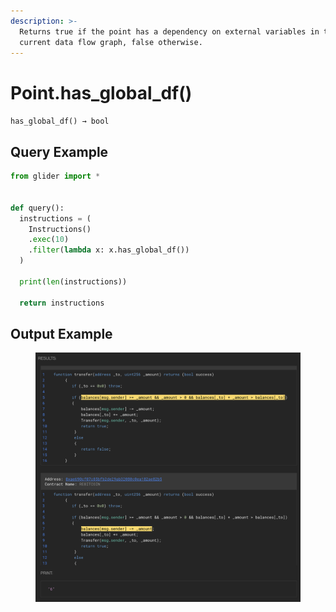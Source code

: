 ```yaml
---
description: >-
  Returns true if the point has a dependency on external variables in the
  current data flow graph, false otherwise.
---
```


# Point.has\_global\_df()

`has_global_df() → bool`

## Query Example

```python
from glider import *


def query():
  instructions = (
    Instructions()
    .exec(10)
    .filter(lambda x: x.has_global_df())
  )
  
  print(len(instructions))
  
  return instructions
```

## Output Example

<figure><img src="../../../.gitbook/assets/image (1) (1) (1) (1) (1) (1) (1) (1) (1) (1) (1) (1) (1) (1) (1) (1) (1) (1) (1) (1) (1) (1) (1) (1) (1) (1) (1) (1) (1) (1) (1) (1) (1) (1) (1) (1) (1) (1) (1) (1) (1).png" alt=""><figcaption></figcaption></figure>



